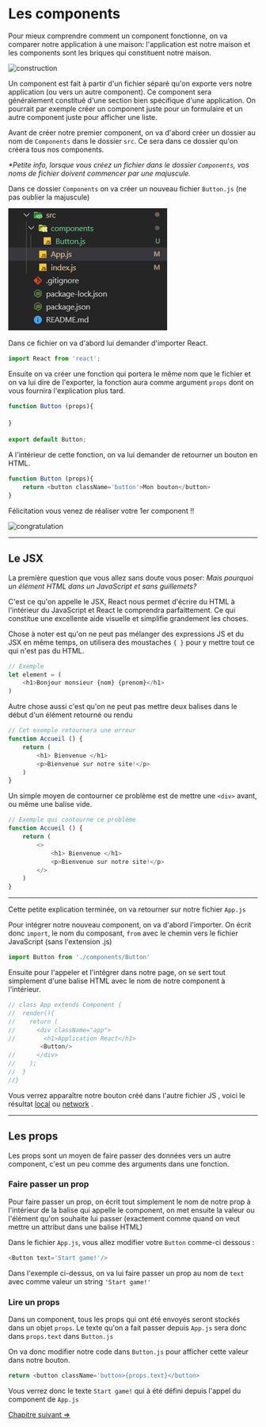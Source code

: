 # Les components

Pour mieux comprendre comment un component fonctionne, on va comparer notre application à une maison: l'application est notre maison et les components sont les briques qui constituent notre maison.

![construction](https://media.giphy.com/media/fVeAI9dyD5ssIFyOyM/giphy.gif)

Un component est fait à partir d'un fichier séparé qu'on exporte vers notre application (ou vers un autre component). Ce component sera généralement constitué d'une section bien spécifique d'une application. On pourrait par exemple créer un component juste pour un formulaire et un autre component juste pour afficher une liste.

Avant de créer notre premier component, on va d'abord créer un dossier au nom de `Components` dans le dossier `src`. Ce sera dans ce dossier qu'on créera tous nos components. 

_*Petite info, lorsque vous créez un fichier dans le dossier `Components`, vos noms de fichier doivent commencer par une majuscule._ 

Dans ce dossier `Components` on va créer un nouveau fichier `Button.js` (ne pas oublier la majuscule)

![button](./img/component/component-button.png)

Dans ce fichier on va d'abord lui demander d'importer React.

```js
import React from 'react';
```

Ensuite on va créer une fonction qui portera le même nom que le fichier et on va lui dire de l'exporter, la fonction aura comme argument `props` dont on vous fournira l'explication plus tard.

```js
function Button (props){
	
}

export default Button;
```

A l'intérieur de cette fonction, on va lui demander de retourner un bouton en HTML.

```js
function Button (props){
	return <button className='button'>Mon bouton</button>
}
```
Félicitation vous venez de réaliser votre 1er component !!

![congratulation](https://media.giphy.com/media/3o6fIUZTTDl0IDjbZS/giphy.gif)

---

## Le JSX

La première question que vous allez sans doute vous poser: *Mais pourquoi un élément HTML dans un JavaScript et sans guillemets?*

C'est ce qu'on appelle le JSX, React nous permet d'écrire du HTML à l'intérieur du JavaScript et React le comprendra parfaittement. Ce qui constitue une excellente aide visuelle et simplifie grandement les choses.

Chose à noter est qu'on ne peut pas mélanger des expressions JS et du JSX en même temps, on utilisera des moustaches `{ }` pour y mettre tout ce qui n'est pas du HTML.

```js
// Exemple
let element = (
	<h1>Bonjour monsieur {nom} {prenom}</h1>
)
```

Autre chose aussi c'est qu'on ne peut pas mettre deux balises dans le début d'un élément retourné ou rendu

```js
// Cet exemple retournera une erreur
function Accueil () {
	return (
		<h1> Bienvenue </h1>
		<p>Bienvenue sur notre site!</p>
	)
}
```

Un simple moyen de contourner ce problème est de mettre une `<div>` avant, ou même une balise vide.

```js
// Exemple qui contourne ce problème
function Accueil () {
	return (
		<>
			<h1> Bienvenue </h1>
			<p>Bienvenue sur notre site!</p>
		</>
	)
}
```

---

Cette petite explication terminée, on va retourner sur notre fichier `App.js`

Pour intégrer notre nouveau component, on va d'abord l'importer. On écrit donc `import`, le nom du composant, `from` avec le chemin vers le fichier JavaScript (sans l'extension .js)

```js
import Button from './components/Button'
```

Ensuite pour l'appeler et l'intégrer dans notre page, on se sert tout simplement d'une balise HTML avec le nom de notre component à l'intérieur.

```js
// class App extends Component {
//  render(){
//    return (
//      <div className="app">
//        <h1>Application React</h1>
		 <Button/>
//      </div>
//    );
//  }
//}
```

Vous verrez apparaître notre bouton créé dans l'autre fichier JS , voici le résultat [local](http://localhost:3000/) ou [network](http://172.20.2.86:3000/ ) .

---

## Les props

Les props sont un moyen de faire passer des données vers un autre component, c'est un peu comme des arguments dans une fonction.

### Faire passer un prop

Pour faire passer un prop, on écrit tout simplement le nom de notre prop à l'intérieur de la balise qui appelle le component, on met ensuite la valeur ou l'élément qu'on souhaite lui passer (exactement comme quand on veut mettre un attribut dans une balise HTML)

Dans le fichier `App.js`, vous allez modifier votre  `Button` comme-ci dessous :

```js
<Button text='Start game!'/>
```

Dans l'exemple ci-dessus, on va lui faire passer un prop au nom de `text` avec comme valeur un string `'Start game!'`

### Lire un props

Dans un component, tous les props qui ont été envoyés seront stockés dans un objet `props`. Le texte qu'on a fait passer depuis `App.js` sera donc dans `props.text` dans `Button.js`

On va donc modifier notre code dans `Button.js` pour afficher cette valeur dans notre bouton.


```js
return <button className='button>{props.text}</button>
```

Vous verrez donc le texte `Start game!` qui à été défini depuis l'appel du component de `App.js`

[Chapitre suivant =>](06-state.md)